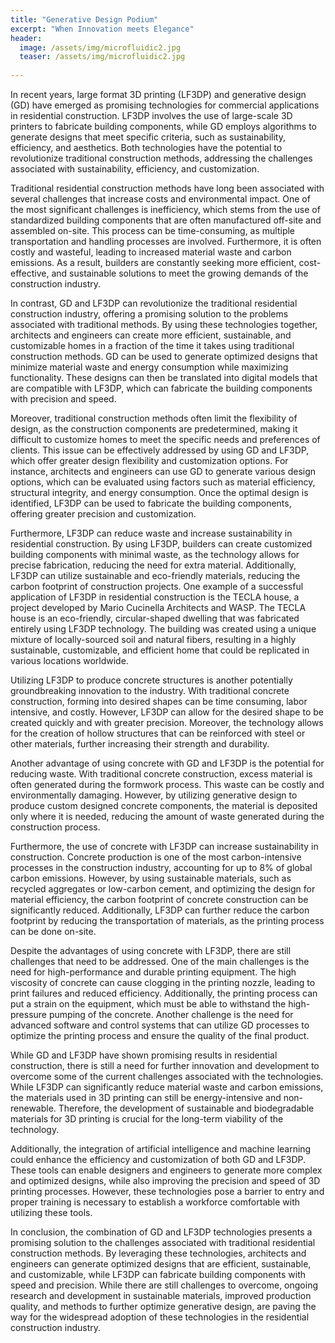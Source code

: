 ```yaml
---
title: "Generative Design Podium"
excerpt: "When Innovation meets Elegance"
header:
  image: /assets/img/microfluidic2.jpg
  teaser: /assets/img/microfluidic2.jpg
  
---
```



In recent years, large format 3D printing (LF3DP) and generative design (GD) have emerged as promising technologies for commercial applications in residential construction. LF3DP involves the use of large-scale 3D printers to fabricate building components, while GD employs algorithms to generate designs that meet specific criteria, such as sustainability, efficiency, and aesthetics. Both technologies have the potential to revolutionize traditional construction methods, addressing the challenges associated with sustainability, efficiency, and customization.

Traditional residential construction methods have long been associated with several challenges that increase costs and environmental impact.  One of the most significant challenges is inefficiency, which stems from the use of standardized building components that are often manufactured off-site and assembled on-site. This process can be time-consuming, as multiple transportation and handling processes are involved. Furthermore, it is often costly and wasteful, leading to increased material waste and carbon emissions. As a result, builders are constantly seeking more efficient, cost-effective, and sustainable solutions to meet the growing demands of the construction industry.

In contrast, GD and LF3DP can revolutionize the traditional residential construction industry, offering a promising solution to the problems associated with traditional methods. By using these technologies together, architects and engineers can create more efficient, sustainable, and customizable homes in a fraction of the time it takes using traditional construction methods. GD can be used to generate optimized designs that minimize material waste and energy consumption while maximizing functionality. These designs can then be translated into digital models that are compatible with LF3DP, which can fabricate the building components with precision and speed.

Moreover, traditional construction methods often limit the flexibility of design, as the construction components are predetermined, making it difficult to customize homes to meet the specific needs and preferences of clients. This issue can be effectively addressed by using GD and LF3DP, which offer greater design flexibility and customization options. For instance, architects and engineers can use GD to generate various design options, which can be evaluated using factors such as material efficiency, structural integrity, and energy consumption. Once the optimal design is identified, LF3DP can be used to fabricate the building components, offering greater precision and customization.

Furthermore, LF3DP can reduce waste and increase sustainability in residential construction. By using LF3DP, builders can create customized building components with minimal waste, as the technology allows for precise fabrication, reducing the need for extra material. Additionally, LF3DP can utilize sustainable and eco-friendly materials, reducing the carbon footprint of construction projects. One example of a successful application of LF3DP in residential construction is the TECLA house, a project developed by Mario Cucinella Architects and WASP. The TECLA house is an eco-friendly, circular-shaped dwelling that was fabricated entirely using LF3DP technology. The building was created using a unique mixture of locally-sourced soil and natural fibers, resulting in a highly sustainable, customizable, and efficient home that could be replicated in various locations worldwide.

Utilizing LF3DP to produce concrete structures is another potentially groundbreaking innovation to the industry. With traditional concrete construction, forming into desired shapes can be time consuming, labor intensive, and costly. However, LF3DP can allow for the desired shape to be created quickly and with greater precision. Moreover, the technology allows for the creation of hollow structures that can be reinforced with steel or other materials, further increasing their strength and durability.

Another advantage of using concrete with GD and LF3DP is the potential for reducing waste. With traditional concrete construction, excess material is often generated during the formwork process. This waste can be costly and environmentally damaging. However, by utilizing generative design to produce custom designed concrete components, the material is deposited only where it is needed, reducing the amount of waste generated during the construction process.

Furthermore, the use of concrete with LF3DP can increase sustainability in construction. Concrete production is one of the most carbon-intensive processes in the construction industry, accounting for up to 8% of global carbon emissions. However, by using sustainable materials, such as recycled aggregates or low-carbon cement, and optimizing the design for material efficiency, the carbon footprint of concrete construction can be significantly reduced. Additionally, LF3DP can further reduce the carbon footprint by reducing the transportation of materials, as the printing process can be done on-site.

Despite the advantages of using concrete with LF3DP, there are still challenges that need to be addressed. One of the main challenges is the need for high-performance and durable printing equipment. The high viscosity of concrete can cause clogging in the printing nozzle, leading to print failures and reduced efficiency. Additionally, the printing process can put a strain on the equipment, which must be able to withstand the high-pressure pumping of the concrete. Another challenge is the need for advanced software and control systems that can utilize GD processes to optimize the printing process and ensure the quality of the final product.

While GD and LF3DP have shown promising results in residential construction, there is still a need for further innovation and development to overcome some of the current challenges associated with the technologies. While LF3DP can significantly reduce material waste and carbon emissions, the materials used in 3D printing can still be energy-intensive and non-renewable. Therefore, the development of sustainable and biodegradable materials for 3D printing is crucial for the long-term viability of the technology.

Additionally, the integration of artificial intelligence and machine learning could enhance the efficiency and customization of both GD and LF3DP. These tools can enable designers and engineers to generate more complex and optimized designs, while also improving the precision and speed of 3D printing processes. However, these technologies pose a barrier to entry and proper training is necessary to establish a workforce comfortable with utilizing these tools. 

In conclusion, the combination of GD and LF3DP technologies presents a promising solution to the challenges associated with traditional residential construction methods. By leveraging these technologies, architects and engineers can generate optimized designs that are efficient, sustainable, and customizable, while LF3DP can fabricate building components with speed and precision. While there are still challenges to overcome, ongoing research and development in sustainable materials, improved production quality, and methods to further optimize generative design, are paving the way for the widespread adoption of these technologies in the residential construction industry.



